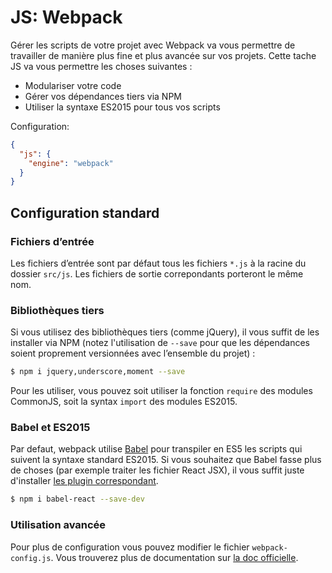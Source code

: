
JS: Webpack
===============================================================================

Gérer les scripts de votre projet avec Webpack va vous permettre de travailler
de manière plus fine et plus avancée sur vos projets. Cette tache JS va vous
permettre les choses suivantes :

* Modulariser votre code
* Gérer vos dépendances tiers via NPM
* Utiliser la syntaxe ES2015 pour tous vos scripts

Configuration:
```json
{
  "js": {
    "engine": "webpack"
  }
}
```


Configuration standard
-------------------------------------------------------------------------------

### Fichiers d’entrée

Les fichiers d’entrée sont par défaut tous les fichiers `*.js` à la racine du dossier `src/js`.
Les fichiers de sortie correpondants porteront le même nom.

### Bibliothèques tiers

Si vous utilisez des bibliothèques tiers (comme jQuery), il vous suffit de les
installer via NPM (notez l'utilisation de `--save` pour que les dépendances
soient proprement versionnées avec l’ensemble du projet) :

```bash
$ npm i jquery,underscore,moment --save
```

Pour les utiliser, vous pouvez soit utiliser la fonction `require` des modules
CommonJS, soit la syntax `import` des modules ES2015.

### Babel et ES2015

Par defaut, webpack utilise [Babel](http://babeljs.io/) pour transpiler en
ES5 les scripts qui suivent la syntaxe standard ES2015. Si vous souhaitez que
Babel fasse plus de choses (par exemple traiter les fichier React JSX), il vous
suffit juste d'installer [les plugin correspondant](http://babeljs.io/docs/plugins/).

```bash
$ npm i babel-react --save-dev
```

### Utilisation avancée

Pour plus de configuration vous pouvez modifier le fichier `webpack-config.js`.
Vous trouverez plus de documentation sur [la doc officielle](http://webpack.github.io/docs/).
